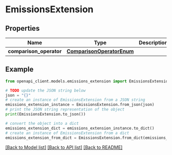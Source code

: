 # EmissionsExtension


## Properties

Name | Type | Description | Notes
------------ | ------------- | ------------- | -------------
**comparison_operator** | [**ComparisonOperatorEnum**](ComparisonOperatorEnum.md) |  | 

## Example

```python
from openapi_client.models.emissions_extension import EmissionsExtension

# TODO update the JSON string below
json = "{}"
# create an instance of EmissionsExtension from a JSON string
emissions_extension_instance = EmissionsExtension.from_json(json)
# print the JSON string representation of the object
print(EmissionsExtension.to_json())

# convert the object into a dict
emissions_extension_dict = emissions_extension_instance.to_dict()
# create an instance of EmissionsExtension from a dict
emissions_extension_from_dict = EmissionsExtension.from_dict(emissions_extension_dict)
```
[[Back to Model list]](../README.md#documentation-for-models) [[Back to API list]](../README.md#documentation-for-api-endpoints) [[Back to README]](../README.md)


